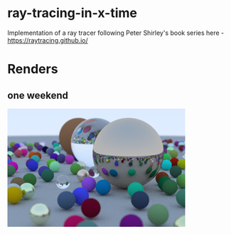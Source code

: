 # ray-tracing-in-x-time
Implementation of a ray tracer following Peter Shirley's book series here - https://raytracing.github.io/

# Renders
## one weekend
![Many randomly placed spheres with a mixture of Lambertian, metal, and dielectric materials](one_weekend/chapter_thirteen/final_render.png)
